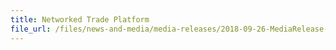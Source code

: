 ```yaml
---
title: Networked Trade Platform 
file_url: /files/news-and-media/media-releases/2018-09-26-MediaRelease-Factsheet.pdf
---
```

